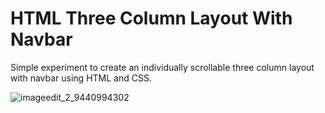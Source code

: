 # HTML Three Column Layout With Navbar

Simple experiment to create an individually scrollable three column layout with navbar using HTML and CSS.

![imageedit_2_9440994302](https://user-images.githubusercontent.com/60935597/225062862-4aeea61a-b697-4c4f-a8c0-f0dfca63052a.png)
